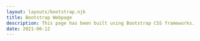 ```yaml
---
layout: layouts/bootstrap.njk
title: Bootstrap Webpage
description: This page has been built using Bootstrap CSS frameworks.
date: 2021-06-12
---
```


